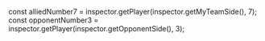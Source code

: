 const alliedNumber7 = inspector.getPlayer(inspector.getMyTeamSide(), 7); 
const opponentNumber3 = inspector.getPlayer(inspector.getOpponentSide(), 3); 